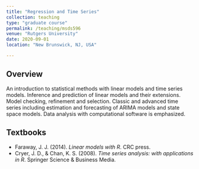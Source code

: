 ```yaml
---
title: "Regression and Time Series"
collection: teaching
type: "graduate course"
permalink: /teaching/msds596
venue: "Rutgers University"
date: 2020-09-01
location: "New Brunswick, NJ, USA"

---
```


 
 
## Overview

An introduction to statistical methods with linear models and time series models. Inference and prediction of linear models and their extensions. Model checking, refinement and selection. Classic and advanced time series including estimation and forecasting of ARIMA models and state space models. Data analysis with computational software is emphasized.

## Textbooks

* Faraway, J. J. (2014). *Linear models with R*. CRC press.
* Cryer, J. D., & Chan, K. S. (2008). *Time series analysis: with applications in R*. Springer Science & Business Media.

